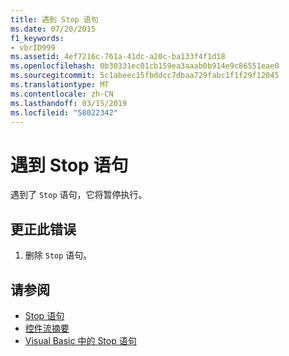```yaml
---
title: 遇到 Stop 语句
ms.date: 07/20/2015
f1_keywords:
- vbrID999
ms.assetid: 4ef7216c-761a-41dc-a20c-ba133f4f1d18
ms.openlocfilehash: 0b30331ec01cb159ea3aaab0b914e9c86551eae0
ms.sourcegitcommit: 5c1abeec15fbddcc7dbaa729fabc1f1f29f12045
ms.translationtype: MT
ms.contentlocale: zh-CN
ms.lasthandoff: 03/15/2019
ms.locfileid: "58022342"
---
```

# <a name="stop-statement-encountered"></a>遇到 Stop 语句
遇到了 `Stop` 语句，它将暂停执行。  
  
## <a name="to-correct-this-error"></a>更正此错误  
  
1.  删除 `Stop` 语句。  
  
## <a name="see-also"></a>请参阅

- [Stop 语句](../../visual-basic/language-reference/statements/stop-statement.md)
- [控件流摘要](../../visual-basic/language-reference/keywords/control-flow-summary.md)
- [Visual Basic 中的 Stop 语句](/visualstudio/debugger/stop-statements-in-visual-basic)

